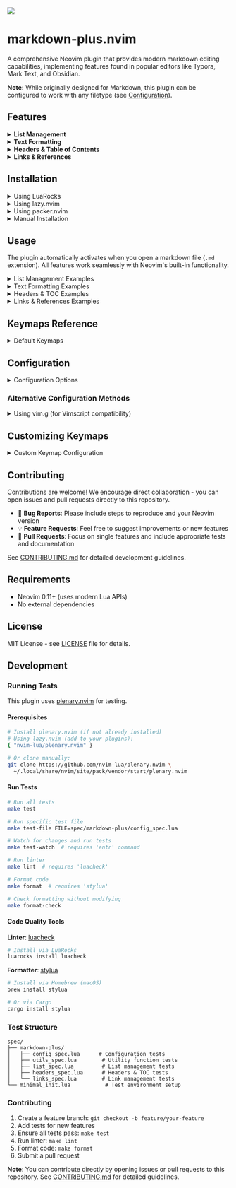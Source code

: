 <a href="https://dotfyle.com/plugins/yousefhadder/markdown-plus.nvim">
	<img src="https://dotfyle.com/plugins/yousefhadder/markdown-plus.nvim/shield?style=flat" />
</a>

# markdown-plus.nvim

A comprehensive Neovim plugin that provides modern markdown editing capabilities, implementing features found in popular editors like Typora, Mark Text, and Obsidian.

**Note:** While originally designed for Markdown, this plugin can be configured to work with any filetype (see [Configuration](#configuration)).

## Features

<details>
<summary><b>List Management</b></summary>

- **Auto-create next list item**: Press Enter to automatically continue lists
- **Normal mode list creation**: Use `o`/`O` in normal mode to create new list items
- **Smart list indentation**: Use Tab/Shift+Tab to indent/outdent list items
- **Auto-renumber ordered lists**: Automatically renumber when items are added/deleted
- **Smart backspace**: Remove list markers when backspacing on empty items
- **List breaking**: Press Enter twice on empty list items to break out of lists
- **Checkbox support**: Works with both `- [ ]` and `1. [ ]` checkbox lists
- **Mixed list types**: Supports unordered (`-`, `*`, `+`) and ordered (`1.`) lists
- **Nested lists**: Full support for nested lists with proper renumbering

</details>

<details>
<summary><b>Text Formatting</b></summary>

- **Toggle bold**: `<leader>mb` to toggle `**bold**` formatting on selection or word
- **Toggle italic**: `<leader>mi` to toggle `*italic*` formatting on selection or word
- **Toggle strikethrough**: `<leader>ms` to toggle `~~strikethrough~~` formatting on selection or word
- **Toggle inline code**: `<leader>mc` to toggle `` `code` `` formatting on selection or word
- **Clear all formatting**: `<leader>mC` to remove all markdown formatting from selection or word
- **Smart word detection**: Works with words containing hyphens (`test-word`), dots (`file.name`), and underscores (`snake_case`)
- **Visual and normal mode**: All formatting commands work in both visual selection and normal mode (on current word)

</details>

<details>
<summary><b>Headers & Table of Contents</b></summary>

- **Header navigation**: Jump between headers with `]]` (next) and `[[` (previous)
- **Promote/demote headers**: Increase/decrease header importance with `<leader>h+` and `<leader>h-`
- **Set header level**: Quickly set header level 1-6 with `<leader>h1` through `<leader>h6`
- **Generate TOC**: Auto-generate table of contents with `<leader>ht` (uses HTML markers to prevent duplicates)
- **Update TOC**: Refresh existing TOC with `<leader>hu` after modifying headers
- **Follow TOC links**: Press `gd` on a TOC link to jump to that header
- **Smart TOC placement**: TOC appears right before first section (after introduction text)
- **Code block aware**: Headers inside code blocks are correctly ignored
- **GitHub-compatible slugs**: Anchor links work correctly on GitHub (handles `Q&A`, `C++`, etc.)

</details>

<details>
<summary><b>Links & References</b></summary>

- **Insert link**: `<leader>ml` to insert a new markdown link with text and URL
- **Convert selection to link**: Select text and `<leader>ml` to convert it to a link
- **Edit link**: `<leader>me` on a link to edit its text and URL
- **Open links**: Use `gx` (native Neovim) to open links in your browser
- **Auto-convert URL**: `<leader>ma` on a URL to convert it to a markdown link
- **Reference-style links**: Convert between inline `[text](url)` and reference `[text][ref]` styles
- **Convert to reference**: `<leader>mR` to convert inline link to reference-style
- **Convert to inline**: `<leader>mI` to convert reference link to inline
- **Smart URL detection**: Works with bare URLs and properly formatted links

</details>

## Installation

<details>
<summary>Using LuaRocks</summary>

```bash
# Install via LuaRocks
luarocks install markdown-plus.nvim

# Or install development version
luarocks install --server=https://luarocks.org/dev markdown-plus.nvim
```

Then add to your Neovim configuration:

```lua
-- No plugin manager needed, already installed via LuaRocks
require("markdown-plus").setup({
  -- Your configuration here
})
```

</details>

<details>
<summary>Using lazy.nvim</summary>

```lua
{
  "yousefhadder/markdown-plus.nvim",
  ft = "markdown",  -- Load on markdown files by default
  config = function()
    require("markdown-plus").setup({
      -- Configuration options (all optional)
      enabled = true,
      features = {
        list_management = true,  -- Enable list management features
        text_formatting = true,  -- Enable text formatting features
        headers_toc = true,      -- Enable headers and TOC features
        links = true,            -- Enable link management features
      },
      keymaps = {
        enabled = true,  -- Enable default keymaps
      },
      filetypes = { "markdown" },  -- Filetypes to enable the plugin for
    })
  end,
}
```

**Using with multiple filetypes:**

```lua
{
  "yousefhadder/markdown-plus.nvim",
  ft = { "markdown", "text", "txt" },  -- Load on multiple filetypes
  config = function()
    require("markdown-plus").setup({
      filetypes = { "markdown", "text", "txt" },  -- Enable for these filetypes
    })
  end,
}
```
</details>

<details>
<summary>Using packer.nvim</summary>

```lua
use {
  "yousefhadder/markdown-plus.nvim",
  ft = "markdown",
  config = function()
    require("markdown-plus").setup()
  end,
}
```
</details>

<details>
<summary>Manual Installation</summary>

1. Clone this repository to your Neovim configuration directory:
```bash
cd ~/.config/nvim
git clone https://github.com/yousefhadder/markdown-plus.nvim
```

1. Add to your `init.lua`:
```lua
require("markdown-plus").setup()
```
</details>

## Usage

The plugin automatically activates when you open a markdown file (`.md` extension). All features work seamlessly with Neovim's built-in functionality.

<details>
<summary>List Management Examples</summary>

### Auto-continue Lists
```markdown
- Type your first item and press Enter
- The next item is automatically created ⬅️ (cursor here)
```

### Checkbox Lists
```markdown
- [ ] Press Enter after this unchecked item
- [ ] Next checkbox item is created ⬅️ (cursor here)

1. [x]
2. [ ]
```

### Smart Indentation
```markdown
- Top level item
  - Press Tab to indent ⬅️ (cursor here)
    - Press Tab again for deeper nesting
  - Press Shift+Tab to outdent ⬅️ (cursor here)
```

### List Breaking
```markdown
- Type your item
-
  ⬆️ Press Enter on empty item, then Enter again to break out:

Regular paragraph text continues here.
```

### Smart Backspace
```markdown
- Type some text, then delete it all
- ⬅️ Press Backspace here to remove the bullet entirely
```

### Normal Mode List Creation
```markdown
- Position cursor on this list item
- Press 'o' to create next item ⬅️ (new item appears below)
- Press 'O' to create previous item ⬅️ (new item appears above)

1. Works with ordered lists too
2. Press 'o' to create item 3 below ⬅️
3. Press 'O' to create item between 2 and 3 ⬅️
```
</details>

<details>
<summary>Text Formatting Examples</summary>

### Toggle Bold
```markdown
Position cursor on word and press <leader>mb:
text → **text**
**text** → text (toggle off)

Or select text in visual mode and press <leader>mb:
Select "this text" → **this text**
```

### Toggle Italic
```markdown
Position cursor on word and press <leader>mi:
text → *text*
*text* → text (toggle off)
```

### Toggle Strikethrough
```markdown
Position cursor on word and press <leader>ms:
text → ~~text~~
~~text~~ → text (toggle off)
```

### Toggle Inline Code
```markdown
Position cursor on word and press <leader>mc:
text → `text`
`text` → text (toggle off)
```

### Clear All Formatting
```markdown
Position cursor on formatted word and press <leader>mC:
**bold** *italic* `code` → bold italic code

Or select complex formatted text and press <leader>mC:
This **bold** and *italic* text → This bold and italic text
```

### Smart Word Detection
```markdown
Works with special characters in words:
test-with-hyphens → **test-with-hyphens** (entire word formatted)
file.name.here → *file.name.here* (entire word formatted)
snake_case_word → `snake_case_word` (entire word formatted)
```

### Visual Mode Selection
```markdown
Select any text in visual mode and format it:
1. Enter visual mode with 'v'
2. Select the text you want to format
3. Press <leader>mb (or mi, ms, mc, mC)
4. The entire selection will be formatted

Example: Select "multiple words here" → **multiple words here**
```
</details>

<details>
<summary>Headers & TOC Examples</summary>

### Header Navigation
```markdown
Use ]] and [[ to jump between headers quickly:
# Main Title       ← Press ]] to jump here
Content
## Section 1       ← Press ]] to jump here
Content
### Subsection    ← Press ]] to jump here
Content
Press [[ to jump backwards
```

### Promote/Demote Headers
```markdown
Position cursor on any header and adjust its level:
### Subsection    ← Press <leader>h+ → ## Subsection (promoted)
## Section        ← Press <leader>h- → ### Section (demoted)
```

### Convert to Header
```markdown
Position cursor on any line:
Regular text      ← Press <leader>h2 → ## Regular text
Already header    ← Press <leader>h4 → #### Already header
```

### Generate Table of Contents
```markdown
# My Document

Press <leader>ht to generate TOC:

<!-- TOC -->

## Table of Contents

- [Section 1](#section-1)
  - [Subsection 1.1](#subsection-1-1)
- [Section 2](#section-2)

<!-- /TOC -->

## Section 1
...
```

**Note:** The TOC is wrapped in HTML comment markers `<!-- TOC -->` and `<!-- /TOC -->`. This prevents duplicate TOCs from being created if you press `<leader>ht` again. To update an existing TOC, use `<leader>hu` instead.

### Update TOC
```markdown
After adding/removing/renaming headers:
1. Press <leader>hu to update the TOC
2. All links are regenerated automatically
3. The content between <!-- TOC --> and <!-- /TOC --> is replaced
```

### Follow TOC Links
```markdown
## Table of Contents

- [Getting Started](#getting-started)  ← Position cursor here
- [API & SDK](#api--sdk)
- [Q&A](#qa)

Press gd to jump directly to that header!

## Getting Started    ← You jump here instantly!
```

### TOC with Symbols (GitHub-Compatible)
```markdown
# API Documentation

## Q&A              → TOC link: [Q&A](#qa)
## API & SDK        → TOC link: [API & SDK](#api--sdk)
## C++ Examples     → TOC link: [C++ Examples](#c-examples)
## What's New?      → TOC link: [What's New?](#whats-new)

All links work correctly on GitHub! ✓
```

### Code Blocks Ignored
```markdown
# Document

## Real Section

\`\`\`bash
# This is NOT in the TOC
## Neither is this
\`\`\`

Press <leader>ht → Only "Real Section" appears in TOC ✓
```

</details>

<details>
<summary>Links & References Examples</summary>

### Insert New Link
```markdown
In normal mode, press <leader>ml:
1. You'll be prompted: "Link text: "
2. Enter the text (e.g., "GitHub")
3. You'll be prompted: "URL: "
4. Enter the URL (e.g., "https://github.com")
5. Result: [GitHub](https://github.com)
```

### Convert Selection to Link
```markdown
Select text in visual mode:
Visit my website  ← Select "my website" with visual mode

Press <leader>ml:
1. You'll be prompted: "URL: "
2. Enter URL (e.g., "https://example.com")
3. Result: Visit [my website](https://example.com)
```

### Edit Existing Link
```markdown
Position cursor anywhere on a link and press <leader>me:

[Old Text](https://old-url.com)  ← cursor here

Press <leader>me:
1. Link text: Old Text (edit or press Enter)
2. URL: https://old-url.com (edit or press Enter)

Result: [New Text](https://new-url.com)
```

### Open Link in Browser
```markdown
Use native Neovim functionality:
[Google](https://google.com)  ← Position cursor here
Press gx to open in browser

https://example.com  ← Works on bare URLs too
Press gx to open
```

### Convert URL to Link
```markdown
Position cursor on a URL and press <leader>ma:

Check out https://github.com/yousefhadder/markdown-plus.nvim

Press <leader>ma:
1. Link text (empty for URL): GitHub Plugin
2. Result: Check out [GitHub Plugin](https://github.com/yousefhadder/markdown-plus.nvim)

Or leave text empty to use URL as text:
Result: [https://github.com/yousefhadder/markdown-plus.nvim](https://github.com/yousefhadder/markdown-plus.nvim)
```

### Reference-Style Links
```markdown
Convert inline link to reference-style with <leader>mR:

[Documentation](https://docs.example.com)  ← cursor here

Press <leader>mR:
Result:
[Documentation][documentation]

... (at end of document)
[documentation]: https://docs.example.com

---

Convert reference link to inline with <leader>mI:

[My Link][myref]  ← cursor here

... (elsewhere in document)
[myref]: https://myref.com

Press <leader>mI:
Result: [My Link](https://myref.com)
```

### Reuse Existing References
```markdown
When converting links with the same text and URL to reference-style,
the reference is reused:

Check out [GitHub](https://github.com) for code.
Visit [GitHub](https://github.com) to see projects.

Press <leader>mR on both:
Result:
Check out [GitHub][github] for code.
Visit [GitHub][github] to see projects.

[github]: https://github.com  ← Only one definition

---

Links with different text create separate references even with same URL:

[dotfiles](https://github.com/yousefhadder/dotfiles)
[My Dotfiles](https://github.com/yousefhadder/dotfiles)

Press <leader>mR on both:
Result:
[dotfiles][dotfiles]
[My Dotfiles][my-dotfiles]

[dotfiles]: https://github.com/yousefhadder/dotfiles
[my-dotfiles]: https://github.com/yousefhadder/dotfiles
```

</details>

## Keymaps Reference

<details>
<summary>Default Keymaps</summary>

### List Management (Insert Mode)
| Keymap | Mode | Description |
|--------|------|-------------|
| `<CR>` | Insert | Auto-continue lists or break out of lists |
| `<Tab>` | Insert | Indent list item |
| `<S-Tab>` | Insert | Outdent list item |
| `<BS>` | Insert | Smart backspace (removes empty list markers) |

### List Management (Normal Mode)
| Keymap | Mode | Description |
|--------|------|-------------|
| `o` | Normal | Create next list item |
| `O` | Normal | Create previous list item |
| `<leader>mr` | Normal | Manual renumber ordered lists |
| `<leader>md` | Normal | Debug list groups (development) |

### Text Formatting (Normal & Visual Mode)
| Keymap | Mode | Description |
|--------|------|-------------|
| `<leader>mb` | Normal/Visual | Toggle **bold** formatting |
| `<leader>mi` | Normal/Visual | Toggle *italic* formatting |
| `<leader>ms` | Normal/Visual | Toggle ~~strikethrough~~ formatting |
| `<leader>mc` | Normal/Visual | Toggle `` `code` `` formatting |
| `<leader>mC` | Normal/Visual | Clear all formatting |

### Headers & TOC (Normal Mode)
| Keymap | Mode | Description |
|--------|------|-------------|
| `]]` | Normal | Jump to next header |
| `[[` | Normal | Jump to previous header |
| `<leader>h+` | Normal | Promote header (increase importance) |
| `<leader>h-` | Normal | Demote header (decrease importance) |
| `<leader>h1` | Normal | Set/convert to H1 |
| `<leader>h2` | Normal | Set/convert to H2 |
| `<leader>h3` | Normal | Set/convert to H3 |
| `<leader>h4` | Normal | Set/convert to H4 |
| `<leader>h5` | Normal | Set/convert to H5 |
| `<leader>h6` | Normal | Set/convert to H6 |
| `<leader>ht` | Normal | Generate table of contents |
| `<leader>hu` | Normal | Update existing table of contents |
| `gd` | Normal | Follow TOC link (jump to header) |

### Links & References (Normal & Visual Mode)
| Keymap | Mode | Description |
|--------|------|-------------|
| `<leader>ml` | Normal | Insert new markdown link |
| `<leader>ml` | Visual | Convert selection to link |
| `<leader>me` | Normal | Edit link under cursor |
| `<leader>ma` | Normal | Convert URL to markdown link |
| `<leader>mR` | Normal | Convert to reference-style link |
| `<leader>mI` | Normal | Convert to inline link |
| `gx` | Normal | Open link in browser (native Neovim) |

**Note**: In normal mode, these commands operate on the word under cursor. In visual mode, they operate on the selected text.

</details>

## Configuration

<details>
<summary>Configuration Options</summary>

```lua
require("markdown-plus").setup({
  -- Global enable/disable
  enabled = true,

  -- Feature toggles
  features = {
    list_management = true,    -- List management features
    text_formatting = true,    -- Text formatting features
    headers_toc = true,        -- Headers and TOC features
    links = true,              -- Link management and references
  },

  -- Keymap configuration
  keymaps = {
    enabled = true,  -- Set to false to disable all default keymaps
  },

  -- Filetypes configuration
  -- Specifies which filetypes will enable the plugin features
  -- Default: { "markdown" }
  filetypes = { "markdown" },
})
```

### Using with Multiple Filetypes

The plugin can be enabled for any filetype, not just markdown. This is useful for:
- Plain text files (`.txt`, `.text`)
- Note-taking formats (`.note`, `.org`)
- Documentation files
- Any text-based format where you want markdown-style formatting

**Example: Enable for markdown and plain text files**
```lua
require("markdown-plus").setup({
  filetypes = { "markdown", "text", "txt" },
})
```

**Example: Enable for custom note-taking setup**
```lua
require("markdown-plus").setup({
  filetypes = { "markdown", "note", "org", "wiki" },
})
```

**Important:** Make sure your plugin manager also loads the plugin for these filetypes:
```lua
-- For lazy.nvim
{
  "yousefhadder/markdown-plus.nvim",
  ft = { "markdown", "text", "txt" },  -- Match your filetypes config
  config = function()
    require("markdown-plus").setup({
      filetypes = { "markdown", "text", "txt" },
    })
  end,
}
```

</details>

### Alternative Configuration Methods

<details>
<summary>Using vim.g (for Vimscript compatibility)</summary>

If you prefer not to call `setup()` or need Vimscript compatibility, you can configure the plugin using `vim.g.markdown_plus`:

#### Using a Table (Lua)

```lua
-- Set before the plugin loads (e.g., in init.lua)
vim.g.markdown_plus = {
  enabled = true,
  features = {
    list_management = true,
    text_formatting = true,
  },
  keymaps = {
    enabled = false,  -- Disable default keymaps
  },
  filetypes = { "markdown", "text" },
}

-- No need to call setup() if you only use vim.g
-- The plugin will automatically use vim.g configuration
```

#### Using a Table (Vimscript)

```vim
" Set before the plugin loads (e.g., in init.vim)
let g:markdown_plus = #{
  \ enabled: v:true,
  \ features: #{
  \   list_management: v:true,
  \   text_formatting: v:false
  \ },
  \ keymaps: #{
  \   enabled: v:true
  \ },
  \ filetypes: ['markdown', 'text']
  \ }
```

#### Using a Function (Dynamic Configuration)

For dynamic configuration based on runtime conditions:

```lua
vim.g.markdown_plus = function()
  return {
    enabled = vim.fn.has("nvim-0.10") == 1,  -- Only enable on Neovim 0.10+
    features = {
      list_management = true,
      text_formatting = not vim.g.vscode,  -- Disable in VSCode
    },
  }
end
```

#### Configuration Priority

When both `vim.g.markdown_plus` and `setup()` are used, they are merged with the following priority:

1. **Lowest**: Default configuration
2. **Middle**: `vim.g.markdown_plus` configuration
3. **Highest**: `setup(opts)` parameter

Example:
```lua
-- This vim.g config sets list_management = false
vim.g.markdown_plus = {
  features = {
    list_management = false,
  },
}

-- But setup() overrides it to true
require("markdown-plus").setup({
  features = {
    list_management = true,  -- Takes precedence over vim.g
  },
})

-- Result: list_management will be true
```

This allows you to:
- Set global defaults with `vim.g`
- Override specific settings with `setup()` for certain filetypes or conditions
- Mix both methods for maximum flexibility

</details>

## Customizing Keymaps

<details>
<summary>Custom Keymap Configuration</summary>

markdown-plus.nvim provides `<Plug>` mappings for all features, allowing you to customize keybindings to your preference.

### Disabling Default Keymaps

To disable all default keymaps and define your own:

```lua
require("markdown-plus").setup({
  keymaps = {
    enabled = false,  -- Disable all default keymaps
  },
})
```

### Using <Plug> Mappings

You can create custom keymaps using the provided `<Plug>` mappings. Add these to your Neovim configuration (after the plugin loads):

#### Text Formatting

```lua
-- Normal mode
vim.keymap.set("n", "<C-b>", "<Plug>(MarkdownPlusBold)")
vim.keymap.set("n", "<C-i>", "<Plug>(MarkdownPlusItalic)")
vim.keymap.set("n", "<C-s>", "<Plug>(MarkdownPlusStrikethrough)")
vim.keymap.set("n", "<C-k>", "<Plug>(MarkdownPlusCode)")
vim.keymap.set("n", "<C-x>", "<Plug>(MarkdownPlusClearFormatting)")

-- Visual mode
vim.keymap.set("x", "<C-b>", "<Plug>(MarkdownPlusBold)")
vim.keymap.set("x", "<C-i>", "<Plug>(MarkdownPlusItalic)")
vim.keymap.set("x", "<C-s>", "<Plug>(MarkdownPlusStrikethrough)")
vim.keymap.set("x", "<C-k>", "<Plug>(MarkdownPlusCode)")
vim.keymap.set("x", "<C-x>", "<Plug>(MarkdownPlusClearFormatting)")
```

#### Headers & TOC

```lua
vim.keymap.set("n", "gn", "<Plug>(MarkdownPlusNextHeader)")
vim.keymap.set("n", "gp", "<Plug>(MarkdownPlusPrevHeader)")
vim.keymap.set("n", "<leader>h=", "<Plug>(MarkdownPlusPromoteHeader)")
vim.keymap.set("n", "<leader>h-", "<Plug>(MarkdownPlusDemoteHeader)")
vim.keymap.set("n", "<leader>ht", "<Plug>(MarkdownPlusGenerateTOC)")
vim.keymap.set("n", "<leader>hu", "<Plug>(MarkdownPlusUpdateTOC)")
vim.keymap.set("n", "<CR>", "<Plug>(MarkdownPlusFollowLink)")  -- Follow TOC link

-- Header levels (H1-H6)
for i = 1, 6 do
  vim.keymap.set("n", "<leader>" .. i, "<Plug>(MarkdownPlusHeader" .. i .. ")")
end
```

#### Links

```lua
vim.keymap.set("n", "<leader>li", "<Plug>(MarkdownPlusInsertLink)")
vim.keymap.set("v", "<leader>li", "<Plug>(MarkdownPlusSelectionToLink)")
vim.keymap.set("n", "<leader>le", "<Plug>(MarkdownPlusEditLink)")
vim.keymap.set("n", "<leader>lr", "<Plug>(MarkdownPlusConvertToReference)")
vim.keymap.set("n", "<leader>ln", "<Plug>(MarkdownPlusConvertToInline)")
vim.keymap.set("n", "<leader>la", "<Plug>(MarkdownPlusAutoLinkURL)")
```

#### List Management

```lua
-- Insert mode
vim.keymap.set("i", "<C-CR>", "<Plug>(MarkdownPlusListEnter)")
vim.keymap.set("i", "<C-]>", "<Plug>(MarkdownPlusListIndent)")
vim.keymap.set("i", "<C-[>", "<Plug>(MarkdownPlusListOutdent)")
vim.keymap.set("i", "<C-h>", "<Plug>(MarkdownPlusListBackspace)")

-- Normal mode
vim.keymap.set("n", "<leader>lr", "<Plug>(MarkdownPlusRenumberLists)")
vim.keymap.set("n", "<leader>ld", "<Plug>(MarkdownPlusDebugLists)")
vim.keymap.set("n", "o", "<Plug>(MarkdownPlusNewListItemBelow)")
vim.keymap.set("n", "O", "<Plug>(MarkdownPlusNewListItemAbove)")
```

### Available <Plug> Mappings

#### Text Formatting
- `<Plug>(MarkdownPlusBold)` - Toggle bold (n, x)
- `<Plug>(MarkdownPlusItalic)` - Toggle italic (n, x)
- `<Plug>(MarkdownPlusStrikethrough)` - Toggle strikethrough (n, x)
- `<Plug>(MarkdownPlusCode)` - Toggle inline code (n, x)
- `<Plug>(MarkdownPlusClearFormatting)` - Clear all formatting (n, x)

#### Headers & TOC
- `<Plug>(MarkdownPlusNextHeader)` - Jump to next header (n)
- `<Plug>(MarkdownPlusPrevHeader)` - Jump to previous header (n)
- `<Plug>(MarkdownPlusPromoteHeader)` - Promote header (n)
- `<Plug>(MarkdownPlusDemoteHeader)` - Demote header (n)
- `<Plug>(MarkdownPlusGenerateTOC)` - Generate TOC (n)
- `<Plug>(MarkdownPlusUpdateTOC)` - Update TOC (n)
- `<Plug>(MarkdownPlusFollowLink)` - Follow TOC link (n)
- `<Plug>(MarkdownPlusHeader1)` through `<Plug>(MarkdownPlusHeader6)` - Set header level (n)

#### Links
- `<Plug>(MarkdownPlusInsertLink)` - Insert new link (n)
- `<Plug>(MarkdownPlusSelectionToLink)` - Convert selection to link (v)
- `<Plug>(MarkdownPlusEditLink)` - Edit link under cursor (n)
- `<Plug>(MarkdownPlusConvertToReference)` - Convert to reference-style (n)
- `<Plug>(MarkdownPlusConvertToInline)` - Convert to inline link (n)
- `<Plug>(MarkdownPlusAutoLinkURL)` - Auto-convert URL to link (n)

#### List Management
- `<Plug>(MarkdownPlusListEnter)` - Auto-continue list (i)
- `<Plug>(MarkdownPlusListIndent)` - Indent list item (i)
- `<Plug>(MarkdownPlusListOutdent)` - Outdent list item (i)
- `<Plug>(MarkdownPlusListBackspace)` - Smart backspace (i)
- `<Plug>(MarkdownPlusRenumberLists)` - Renumber lists (n)
- `<Plug>(MarkdownPlusDebugLists)` - Debug list groups (n)
- `<Plug>(MarkdownPlusNewListItemBelow)` - New item below (n)
- `<Plug>(MarkdownPlusNewListItemAbove)` - New item above (n)

### Mixing Default and Custom Keymaps

You can keep the default keymaps enabled and override specific ones:

```lua
require("markdown-plus").setup({
  keymaps = {
    enabled = true,  -- Keep defaults
  },
})

-- Override only specific keymaps in your config
vim.keymap.set("n", "<C-b>", "<Plug>(MarkdownPlusBold)", { buffer = false })  -- Global override
```

Note: The plugin uses `hasmapto()` to check if a `<Plug>` mapping is already mapped before setting defaults, so your custom mappings will take precedence.

</details>

## Contributing

Contributions are welcome! We encourage direct collaboration - you can open issues and pull requests directly to this repository.

- 🐛 **Bug Reports**: Please include steps to reproduce and your Neovim version
- 💡 **Feature Requests**: Feel free to suggest improvements or new features
- 🔧 **Pull Requests**: Focus on single features and include appropriate tests and documentation

See [CONTRIBUTING.md](./CONTRIBUTING.md) for detailed development guidelines.

## Requirements

- Neovim 0.11+ (uses modern Lua APIs)
- No external dependencies

## License

MIT License - see [LICENSE](./LICENSE) file for details.


## Development

### Running Tests

This plugin uses [plenary.nvim](https://github.com/nvim-lua/plenary.nvim) for testing.

#### Prerequisites

```bash
# Install plenary.nvim (if not already installed)
# Using lazy.nvim (add to your plugins):
{ "nvim-lua/plenary.nvim" }

# Or clone manually:
git clone https://github.com/nvim-lua/plenary.nvim \
  ~/.local/share/nvim/site/pack/vendor/start/plenary.nvim
```

#### Run Tests

```bash
# Run all tests
make test

# Run specific test file
make test-file FILE=spec/markdown-plus/config_spec.lua

# Watch for changes and run tests
make test-watch  # requires 'entr' command

# Run linter
make lint  # requires 'luacheck'

# Format code
make format  # requires 'stylua'

# Check formatting without modifying
make format-check
```

#### Code Quality Tools

**Linter**: [luacheck](https://github.com/mpeterv/luacheck)
```bash
# Install via LuaRocks
luarocks install luacheck
```

**Formatter**: [stylua](https://github.com/JohnnyMorganz/StyLua)
```bash
# Install via Homebrew (macOS)
brew install stylua

# Or via Cargo
cargo install stylua
```

### Test Structure

```
spec/
├── markdown-plus/
│   ├── config_spec.lua      # Configuration tests
│   ├── utils_spec.lua        # Utility function tests
│   ├── list_spec.lua         # List management tests
│   ├── headers_spec.lua      # Headers & TOC tests
│   └── links_spec.lua        # Link management tests
└── minimal_init.lua           # Test environment setup
```

### Contributing

1. Create a feature branch: `git checkout -b feature/your-feature`
2. Add tests for new features
3. Ensure all tests pass: `make test`
4. Run linter: `make lint`
5. Format code: `make format`
6. Submit a pull request

**Note**: You can contribute directly by opening issues or pull requests to this repository. See [CONTRIBUTING.md](./CONTRIBUTING.md) for detailed guidelines.

